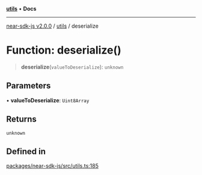 [**utils**](../README.md) • **Docs**

***

[near-sdk-js v2.0.0](../../packages.md) / [utils](../README.md) / deserialize

# Function: deserialize()

> **deserialize**(`valueToDeserialize`): `unknown`

## Parameters

• **valueToDeserialize**: `Uint8Array`

## Returns

`unknown`

## Defined in

[packages/near-sdk-js/src/utils.ts:185](https://github.com/dim-daskalov/near-sdk-js/blob/306b0e9106179b8fa9fa5a5e519a844314d6230e/packages/near-sdk-js/src/utils.ts#L185)
